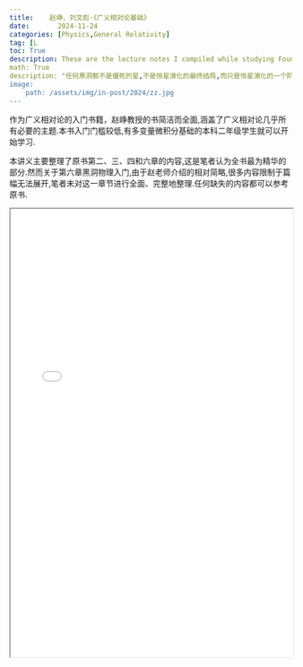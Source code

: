 ```yaml
---
title:    赵峥、刘文彪·《广义相对论基础》
date:       2024-11-24
categories: [Physics,General Relativity]
tag: [L
toc: True
description: These are the lecture notes I compiled while studying Foundations of General Relativity by Professor Zhao Zheng.
math: True
description: "任何黑洞都不是僵死的星,不是恒星演化的最终结局,而只是恒星演化的一个阶段."
image: 
    path: /assets/img/in-post/2024/zz.jpg
---
```


作为广义相对论的入门书籍，赵峥教授的书简洁而全面,涵盖了广义相对论几乎所有必要的主题.本书入门门槛较低,有多变量微积分基础的本科二年级学生就可以开始学习.

本讲义主要整理了原书第二、三、四和六章的内容,这是笔者认为全书最为精华的部分.然而关于第六章黑洞物理入门,由于赵老师介绍的相对简略,很多内容限制于篇幅无法展开,笔者未对这一章节进行全面、完整地整理.任何缺失的内容都可以参考原书.

<iframe src="/assets/PDF/赵峥、刘文彪,广义相对论基础.pdf" width="100%" height='800'></iframe>